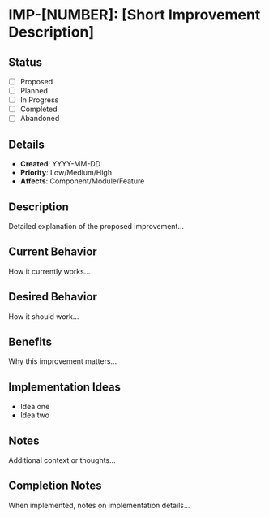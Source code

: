 # IMP-[NUMBER]: [Short Improvement Description]

## Status

- [ ] Proposed
- [ ] Planned
- [ ] In Progress
- [ ] Completed
- [ ] Abandoned

## Details

- **Created**: YYYY-MM-DD
- **Priority**: Low/Medium/High
- **Affects**: Component/Module/Feature

## Description

Detailed explanation of the proposed improvement...

## Current Behavior

How it currently works...

## Desired Behavior

How it should work...

## Benefits

Why this improvement matters...

## Implementation Ideas

- Idea one
- Idea two

## Notes

Additional context or thoughts...

## Completion Notes

When implemented, notes on implementation details...
